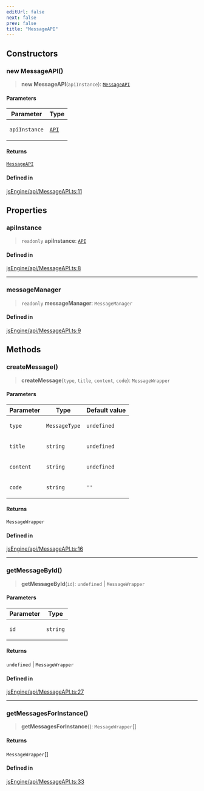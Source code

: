 ```yaml
---
editUrl: false
next: false
prev: false
title: "MessageAPI"
---
```


## Constructors

### new MessageAPI()

> **new MessageAPI**(`apiInstance`): [`MessageAPI`](/obsidian-js-engine-plugin-docs/api/classes/messageapi/)

#### Parameters

<table>
<thead>
<tr>
<th>Parameter</th>
<th>Type</th>
</tr>
</thead>
<tbody>
<tr>
<td>

`apiInstance`

</td>
<td>

[`API`](/obsidian-js-engine-plugin-docs/api/classes/api/)

</td>
</tr>
</tbody>
</table>

#### Returns

[`MessageAPI`](/obsidian-js-engine-plugin-docs/api/classes/messageapi/)

#### Defined in

[jsEngine/api/MessageAPI.ts:11](https://github.com/mProjectsCode/obsidian-js-engine-plugin/blob/2a2cfe4836b2dabd89bbe1da5831eff3e3e8be62/jsEngine/api/MessageAPI.ts#L11)

## Properties

### apiInstance

> `readonly` **apiInstance**: [`API`](/obsidian-js-engine-plugin-docs/api/classes/api/)

#### Defined in

[jsEngine/api/MessageAPI.ts:8](https://github.com/mProjectsCode/obsidian-js-engine-plugin/blob/2a2cfe4836b2dabd89bbe1da5831eff3e3e8be62/jsEngine/api/MessageAPI.ts#L8)

***

### messageManager

> `readonly` **messageManager**: `MessageManager`

#### Defined in

[jsEngine/api/MessageAPI.ts:9](https://github.com/mProjectsCode/obsidian-js-engine-plugin/blob/2a2cfe4836b2dabd89bbe1da5831eff3e3e8be62/jsEngine/api/MessageAPI.ts#L9)

## Methods

### createMessage()

> **createMessage**(`type`, `title`, `content`, `code`): `MessageWrapper`

#### Parameters

<table>
<thead>
<tr>
<th>Parameter</th>
<th>Type</th>
<th>Default value</th>
</tr>
</thead>
<tbody>
<tr>
<td>

`type`

</td>
<td>

`MessageType`

</td>
<td>

`undefined`

</td>
</tr>
<tr>
<td>

`title`

</td>
<td>

`string`

</td>
<td>

`undefined`

</td>
</tr>
<tr>
<td>

`content`

</td>
<td>

`string`

</td>
<td>

`undefined`

</td>
</tr>
<tr>
<td>

`code`

</td>
<td>

`string`

</td>
<td>

`''`

</td>
</tr>
</tbody>
</table>

#### Returns

`MessageWrapper`

#### Defined in

[jsEngine/api/MessageAPI.ts:16](https://github.com/mProjectsCode/obsidian-js-engine-plugin/blob/2a2cfe4836b2dabd89bbe1da5831eff3e3e8be62/jsEngine/api/MessageAPI.ts#L16)

***

### getMessageById()

> **getMessageById**(`id`): `undefined` \| `MessageWrapper`

#### Parameters

<table>
<thead>
<tr>
<th>Parameter</th>
<th>Type</th>
</tr>
</thead>
<tbody>
<tr>
<td>

`id`

</td>
<td>

`string`

</td>
</tr>
</tbody>
</table>

#### Returns

`undefined` \| `MessageWrapper`

#### Defined in

[jsEngine/api/MessageAPI.ts:27](https://github.com/mProjectsCode/obsidian-js-engine-plugin/blob/2a2cfe4836b2dabd89bbe1da5831eff3e3e8be62/jsEngine/api/MessageAPI.ts#L27)

***

### getMessagesForInstance()

> **getMessagesForInstance**(): `MessageWrapper`[]

#### Returns

`MessageWrapper`[]

#### Defined in

[jsEngine/api/MessageAPI.ts:33](https://github.com/mProjectsCode/obsidian-js-engine-plugin/blob/2a2cfe4836b2dabd89bbe1da5831eff3e3e8be62/jsEngine/api/MessageAPI.ts#L33)
